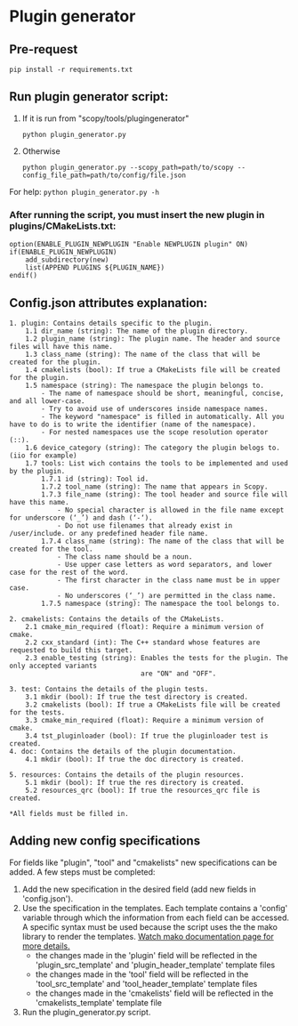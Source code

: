# Plugin generator 

## Pre-request

`pip install -r requirements.txt`

## Run plugin generator script:

1. If it is run from "scopy/tools/plugingenerator"
    
    `python plugin_generator.py`

2. Otherwise

    `python plugin_generator.py --scopy_path=path/to/scopy --config_file_path=path/to/config/file.json`

For help: `python plugin_generator.py -h`  

### After running the script, you must insert the new plugin in plugins/CMakeLists.txt:
```
option(ENABLE_PLUGIN_NEWPLUGIN "Enable NEWPLUGIN plugin" ON)
if(ENABLE_PLUGIN_NEWPLUGIN)
	add_subdirectory(new)
	list(APPEND PLUGINS ${PLUGIN_NAME})
endif()
```
## Config.json attributes explanation:

    1. plugin: Contains details specific to the plugin.
        1.1 dir_name (string): The name of the plugin directory.
        1.2 plugin_name (string): The plugin name. The header and source files will have this name. 
        1.3 class_name (string): The name of the class that will be created for the plugin.
        1.4 cmakelists (bool): If true a CMakeLists file will be created for the plugin.
        1.5 namespace (string): The namespace the plugin belongs to.
            - The name of namespace should be short, meaningful, concise, and all lower-case.
            - Try to avoid use of underscores inside namespace names.
            - The keyword "namespace" is filled in automatically. All you have to do is to write the identifier (name of the namespace).
            - For nested namespaces use the scope resolution operator (::).
        1.6 device_category (string): The category the plugin belogs to. (iio for example)
        1.7 tools: List wich contains the tools to be implemented and used by the plugin.
            1.7.1 id (string): Tool id.
            1.7.2 tool_name (string): The name that appears in Scopy.
            1.7.3 file_name (string): The tool header and source file will have this name.
                - No special character is allowed in the file name except for underscore (‘_’) and dash (‘-‘).
                - Do not use filenames that already exist in /user/include. or any predefined header file name.
            1.7.4 class_name (string): The name of the class that will be created for the tool.
                - The class name should be a noun.
                - Use upper case letters as word separators, and lower case for the rest of the word.
                - The first character in the class name must be in upper case.
                - No underscores (‘_’) are permitted in the class name.
            1.7.5 namespace (string): The namespace the tool belongs to.

    2. cmakelists: Contains the details of the CMakeLists. 
        2.1 cmake_min_required (float): Require a minimum version of cmake.
        2.2 cxx_standard (int): The C++ standard whose features are requested to build this target.
        2.3 enable_testing (string): Enables the tests for the plugin. The only accepted variants 
                                     are "ON" and "OFF".

    3. test: Contains the details of the plugin tests.
        3.1 mkdir (bool): If true the test directory is created.
        3.2 cmakelists (bool): If true a CMakeLists file will be created for the tests.
        3.3 cmake_min_required (float): Require a minimum version of cmake.
        3.4 tst_pluginloader (bool): If true the pluginloader test is created.
    4. doc: Contains the details of the plugin documentation.
        4.1 mkdir (bool): If true the doc directory is created.

    5. resources: Contains the details of the plugin resources.
        5.1 mkdir (bool): If true the res directory is created.
        5.2 resources_qrc (bool): If true the resources_qrc file is created.
    
    *All fields must be filled in.

## Adding new config specifications

For fields like "plugin", "tool" and "cmakelists" new specifications can be added.
A few steps must be completed:
1. Add the new specification in the desired field (add new fields in 'config.json').
2. Use the specification in the templates. Each template contains a 'config' variable through which 
the information from each field can be accessed. A specific syntax must be used because the script uses the 
the mako library to render the templates. [Watch mako documentation page for more details.](https://docs.makotemplates.org/en/latest/)
    - the changes made in the 'plugin' field will be reflected in the 'plugin_src_template' and 'plugin_header_template' template files
    - the changes made in the 'tool' field will be reflected in the 'tool_src_template' and 'tool_header_template' template files
    - the changes made in the 'cmakelists' field will be reflected in the 'cmakelists_template'  template file
3. Run the plugin_generator.py script.



